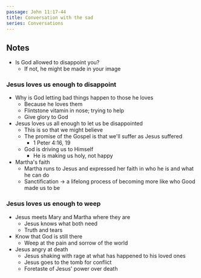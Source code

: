 ```yaml
---
passage: John 11:17-44
title: Conversation with the sad
series: Conversations
---
```

## Notes
- Is God allowed to disappoint you?
    - If not, he might be made in your image
### Jesus loves us enough to disappoint
- Why is God letting bad things happen to those he loves
    - Because he loves them
    - Flintstone vitamin in nose; trying to help
    - Give glory to God
- Jesus loves us all enough to let us be disappointed
    - This is so that we might believe
    - The promise of the Gospel is that we'll suffer as Jesus suffered
        - 1 Peter 4:16, 19
    - God is driving us to Himself
        - He is making us holy, not happy
- Martha's faith
    - Martha runs to Jesus and expressed her faith in who he is and what he can do
    - Sanctification → a lifelong process of becoming more like who Good made us to be
### Jesus loves us enough to weep
- Jesus meets Mary and Martha where they are
    - Jesus knows what both need
    - Truth and tears
- Know that God is still there 
    - Weep at the pain and sorrow of the world
- Jesus angry at death
    - Jesus shaking with rage at what has happened to his loved ones
    - Jesus goes to the tomb for conflict
    - Foretaste of Jesus' power over death